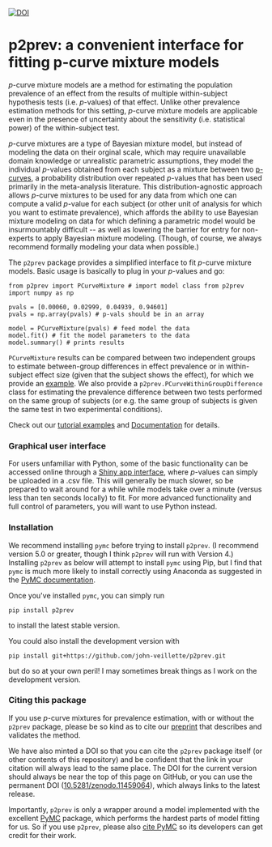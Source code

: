 [![DOI](https://zenodo.org/badge/DOI/10.5281/zenodo.11459065.svg)](https://doi.org/10.5281/zenodo.11459065)
# p2prev: a convenient interface for fitting p-curve mixture models 

$p$-curve mixture models are a method for estimating the population prevalence of an effect from the results of multiple within-subject hypothesis tests (i.e. $p$-values) of that effect. Unlike other prevalence estimation methods for this setting, $p$-curve mixture models are applicable even in the presence of uncertainty about the sensitivity (i.e. statistical power) of the within-subject test.

$p$-curve mixtures are a type of Bayesian mixture model, but instead of modeling the data on their orginal scale, which may require unavailable domain knowledge or unrealistic parametric assumptions, they model the individual $p$-values obtained from each subject as a mixture between two [p-curves](https://www.p-curve.com/), a probability distribution over repeated $p$-values that has been used primarily in the meta-analysis literature. This distribution-agnostic approach allows $p$-curve mixtures to be used for any data from which one can compute a valid $p$-value for each subject (or other unit of analysis for which you want to estimate prevalence), which affords the ability to use Bayesian mixture modeling on data for which defining a parametric model would be insurmountably difficult -- as well as lowering the barrier for entry for non-experts to apply Bayesian mixture modeling. (Though, of course, we always recommend formally modeling your data when possible.)

The `p2prev` package provides a simplified interface to fit $p$-curve mixture models. Basic usage is basically to plug in your $p$-values and go:
```
from p2prev import PCurveMixture # import model class from p2prev
import numpy as np

pvals = [0.00060, 0.02999, 0.04939, 0.94601]
pvals = np.array(pvals) # p-vals should be in an array

model = PCurveMixture(pvals) # feed model the data
model.fit() # fit the model parameters to the data 
model.summary() # prints results
```

`PCurveMixture` results can be compared between two independent groups to estimate between-group differences in effect prevalence or in within-subject effect size (given that the subject shows the effect), for which we provide an [example]([PCurveMixture](https://github.com/john-veillette/p2prev/blob/main/examples/absolute-pitch.ipynb)). We also provide a `p2prev.PCurveWithinGroupDifference` class for estimating the prevalence difference between two tests performed on the same group of subjects (or e.g. the same group of subjects is given the same test in two experimental conditions).

Check out our [tutorial examples](https://github.com/john-veillette/p2prev/tree/main/examples) and [Documentation](http://p2prev.readthedocs.io/) for details.

### Graphical user interface

For users unfamiliar with Python, some of the basic functionality can be accessed online through a [Shiny app interface](https://jveillette.shinyapps.io/p2prev/), where _p_-values can simply be uploaded in a .csv file. This will generally be much slower, so be prepared to wait around for a while while models take over a minute (versus less than ten seconds locally) to fit. For more advanced functionality and full control of parameters, you will want to use Python instead.

### Installation

We recommend installing `pymc` before trying to install `p2prev`. (I recommend version 5.0 or greater, though I think `p2prev` will run with Version 4.) Installing `p2prev` as below will attempt to install `pymc` using Pip, but I find that `pymc` is much more likely to install correctly using Anaconda as suggested in the [PyMC documentation](https://www.pymc.io/projects/docs/en/latest/installation.html).

Once you've installed `pymc`, you can simply run 
```
pip install p2prev
```
to install the latest stable version.


You could also install the development version with
```
pip install git+https://github.com/john-veillette/p2prev.git
```
but do so at your own peril! I may sometimes break things as I work on the development version.

### Citing this package

If you use $p$-curve mixtures for prevalence estimation, with or without the `p2prev` package, please be so kind as to cite our [preprint](https://doi.org/10.1101/2024.07.31.606048) that describes and validates the method. 

We have also minted a DOI so that you can cite the `p2prev` package itself (or other contents of this repository) and be confident that the link in your citation will always lead to the same place. The DOI for the current version should always be near the top of this page on GitHub, or you can use the permanent DOI ([10.5281/zenodo.11459064](https://zenodo.org/doi/10.5281/zenodo.11459064)), which always links to the latest release.

Importantly, `p2prev` is only a wrapper around a model implemented with the excellent [PyMC](https://www.pymc.io/) package, which performs the hardest parts of model fitting for us. So if you use `p2prev`, please also [cite PyMC](https://doi.org/10.7717/peerj-cs.1516) so its developers can get credit for their work. 
